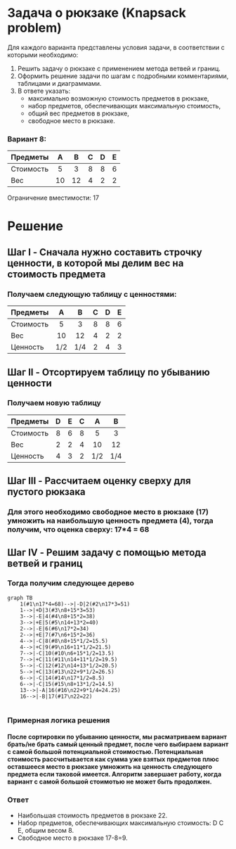 # Задача о рюкзаке (Knapsack problem)
Для каждого варианта представлены условия задачи, в соответствии с которыми необходимо: 
1. Решить задачу о рюкзаке с применением метода ветвей и границ.
2. Оформить решение задачи по шагам с подробными комментариями, таблицами и диаграммами.
3. В ответе указать:
   - максимально возможную стоимость предметов в рюкзаке,
   - набор предметов, обеспечивающих максимальную стоимость,
   - общий вес предметов в рюкзаке,
   - свободное место в рюкзаке.


### Вариант 8:

| Предметы  |  A  | B  | C | D | E |
|:----------|:---:|:--:|:-:|:-:|:-:|
| Стоимость |  5  | 3  | 8 | 8 | 6 |
| Вес       | 10  | 12 | 4 | 2 | 2 |

Ограничение вместимости: 17


# Решение
## Шаг I - Сначала нужно составить строчку ценности, в которой мы делим вес на стоимость предмета
### Получаем следующую таблицу с ценностями:

| Предметы  |  A  |  B  | C | D | E |
|:----------|:---:|:---:|:-:|:-:|:-:|
| Стоимость |  5  |  3  | 8 | 8 | 6 |
| Вес       | 10  | 12  | 4 | 2 | 2 |
| Ценность  | 1/2 | 1/4 | 2 | 4 | 3 |

## Шаг II - Отсортируем таблицу по убыванию ценности
### Получаем новую таблицу

| Предметы  | D | E | C |  A  |  B  |
|:----------|:-:|:-:|:-:|:---:|:---:|
| Стоимость | 8 | 6 | 8 |  5  |  3  |
| Вес       | 2 | 2 | 4 | 10  | 12  |
| Ценность  | 4 | 3 | 2 | 1/2 | 1/4 |

## Шаг III - Рассчитаем оценку сверху для пустого рюкзака
### Для этого необходимо свободное место в рюкзаке (17) умножить на наибольшую ценность предмета (4), тогда получим, что оценка сверху: 17*4 = 68
## Шаг IV - Решим задачу с помощью метода ветвей и границ
### Тогда получим следующее дерево

```mermaid
graph TB
    1(#1\n17*4=68)-->|-D|2(#2\n17*3=51)
    1-->|+D|3(#3\n8+15*3=53)
    3-->|-E|4(#4\n8+15*2=38)
    3-->|+E|5(#5\n14+13*2=40)
    2-->|-E|6(#6\n17*2=34)
    2-->|+E|7(#7\n6+15*2=36)
    4-->|-C|8(#8\n8+15*1/2=15.5)
    4-->|+C|9(#9\n16+11*1/2=21.5)
    7-->|-C|10(#10\n6+15*1/2=13.5)
    7-->|+C|11(#11\n14+11*1/2=19.5)
    5-->|-C|12(#12\n14+13*1/2=20.5)
    5-->|+C|13(#13\n22+9*1/2=26.5)
    6-->|-C|14(#14\n17*1/2=8.5)
    6-->|-C|15(#15\n8+13*1/2=14.5)
    13-->|-A|16(#16\n22+9*1/4=24.25)
    16-->|-B|17(#17\n22=22)
    
```

### Примерная логика решения
#### После сортировки по убыванию ценности, мы расматриваем вариант брать/не брать самый ценный предмет, после чего выбираем вариант с самой большой потенциальной стоимостью. Потенциальная стоимость рассчитывается как сумма уже взятых предметов плюс оставшееся место в рюкзаке умножить на ценность следующего предмета если таковой имеется. Алгоритм завершает работу, когда вариант с самой большой стоимотью не может быть продолжен.

### Ответ
- Наибольшая стоимость предметов в рюкзаке 22.
- Набор предметов, обеспечивающих максимальную стоимость: D C E, общим весом 8.
- Свободное место в рюкзаке 17-8=9.